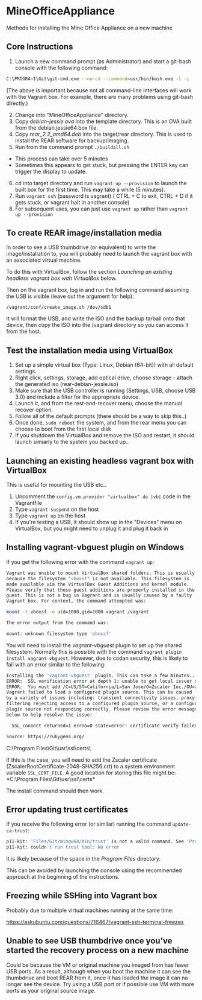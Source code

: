# MineOfficeAppliance
Methods for installing the Mine Office Appliance on a new machine

## Core Instructions

1. Launch a new command prompt (as Administrator) and start a git-bash console with the following command:

```bash
C:\PROGRA~1\Git\git-cmd.exe --no-cd --command=usr/bin/bash.exe -l -i
```

(The above is important because not all command-line interfaces will work with the Vagrant box. For example, there are many problems using git-bash directly.)

2. Change into "MineOfficeAppliance" directory.
3. Copy *debian-jessie.ova* into the template directory. This is an OVA built from the debian.jessie64.box file.
4. Copy *rear_2.2_amd64.deb* into the target/rear directory. This is used to install the REAR software for backup/imaging.
5. Run from the command prompt `./buildall.sh`
  * This process can take over 5 minutes
  * Sometimes this appears to get stuck, but pressing the ENTER key can trigger the display to update.
6. cd into target directory and run `vagrant up --provision` to launch the built box for the first time. This may take a while (5 minutes).
7. Run `vagrant ssh` (password is vagrant) ( CTRL + C to exit, CTRL + D if it gets stuck, or vagrant halt in another console)
8. For subsequent uses, you can just use `vagrant up` rather than `vagrant up --provision`

## To create REAR image/installation media

In order to see a USB thumbdrive (or equivalent) to write the image/installation to, you will probably need to launch the vagrant box with an associated virtual machine.

To do this with VirtualBox, follow the section *Launching an existing headless vagrant box with VirtualBox* below.

Then on the vagrant box, log in and run the following command assuming the USB is visible (leave out the argument for help): 

`/vagrant/conf/create_image.sh /dev/sdb1`

It will format the USB, and write the ISO and the backup tarball onto that device, then copy the ISO into the /vagrant directory so you can access it from the host.

## Test the installation media using VirtualBox

1. Set up a simple virtual box (Type: Linux, Debian (64-bit)) with all default settings.
2. Right click, settings, storage, add optical drive, choose storage - attach the generated iso (rear-debian-jessie.iso)
3. Make sure that the USB controller is running (Settings, USB, choose USB 3.0) and include a filter for the appropriate device.
4. Launch it, and from the rest-and-recover menu, choose the manual recover option.
5. Follow all of the default prompts (there should be a way to skip this..)
6. Once done, `sudo reboot` the system, and from the rear menu you can choose to boot from the first local disk
7. If you shutdown the VirtualBox and remove the ISO and restart, it should launch simiarly to the system you backed up..

## Launching an existing headless vagrant box with VirtualBox

This is useful for mounting the USB etc..

1. Uncomment the `config.vm.provider "virtualbox" do |vb|` code in the Vagrantfile
2. Type `vagrant suspend` on the host
3. Type `vagrant up` on the host
4. If you're testing a USB, it should show up in the "Devices" menu on VirtualBox, but you might need to unplug it and plug it back in


## Installing vagrant-vbguest plugin on Windows

If you get the following error with the command `vagrant up`:

```bash
Vagrant was unable to mount VirtualBox shared folders. This is usually
because the filesystem "vboxsf" is not available. This filesystem is
made available via the VirtualBox Guest Additions and kernel module.
Please verify that these guest additions are properly installed in the
guest. This is not a bug in Vagrant and is usually caused by a faulty
Vagrant box. For context, the command attempted was:

mount -t vboxsf -o uid=1000,gid=1000 vagrant /vagrant

The error output from the command was:

mount: unknown filesystem type 'vboxsf'
```

You will need to install the *vagrant-vbguest* plugin to set up the shared filesystem. 
Normally this is possible with the command `vagrant plugin install vagrant-vbguest`. 
However, due to codan security, this is likely to fail with an error similar to the following:

```bash
Installing the 'vagrant-vbguest' plugin. This can take a few minutes...
ERROR:  SSL verification error at depth 1: unable to get local issuer certificate (20)
ERROR:  You must add /C=US/ST=California/L=San Jose/O=Zscaler Inc./OU=Zscaler Inc./CN=Zscaler Root CA/emailAddress=support@zscaler.com to your local trusted store
Vagrant failed to load a configured plugin source. This can be caused
by a variety of issues including: transient connectivity issues, proxy
filtering rejecting access to a configured plugin source, or a configured
plugin source not responding correctly. Please review the error message
below to help resolve the issue:

  SSL_connect returned=1 errno=0 state=error: certificate verify failed (https://api.rubygems.org/specs.4.8.gz)

Source: https://rubygems.org/
```

C:\Program Files\Git\usr\ssl\certs\

If this is the case, you will need to add the Zscaler certificate (ZscalerRootCertificate-2048-SHA256.crt) to a system environment variable `SSL_CERT_FILE`.
A good location for storing this file might be: *C:\Program Files\Git\usr\ssl\certs\*

The install command should then work.

## Error updating trust certificates

If you receive the following error (or similar) running the command `update-ca-trust`:

```bash
p11-kit: 'Files/Git/mingw64/bin/trust' is not a valid command. See 'Program --help'
p11-kit: couldn't run trust tool: No error
```

It is likely because of the space in the *Program Files* directory.

This can be avoided by launching the console using the recommended approach at the beginning of the instructions.

## Freezing while SSHing into Vagrant box

Probably due to multiple virtual machines running at the same time:

https://askubuntu.com/questions/716467/vagrant-ssh-terminal-freezes

## Unable to see USB thumbdrive once you've started the recovery process on a new machine

Could be because the VM or original machine you imaged from has fewer USB ports.
As a result, although when you boot the machine it can see the thumbdrive and boot REAR from it, once it has 
loaded the image it can no longer see the device.
Try using a USB port or if possible use VM with more ports as your original source image.
